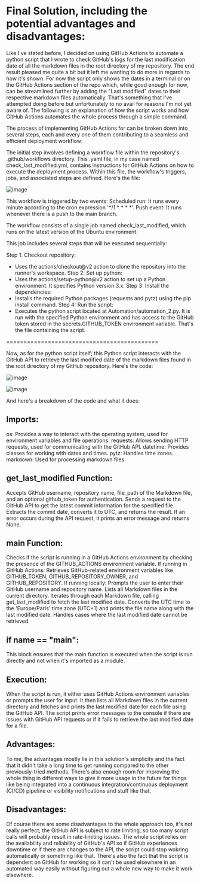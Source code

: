 # Final Solution, including the potential advantages and disadvantages:

Like I've stated before, I decided on using GitHub Actions to automate a python script that I wrote to check GitHub's logs for the last modification date of all the markdown files in the root directory of my repository. The end result pleased me quite a bit but it left me wanting to do more in regards to how it's shown. For now the script only shows the dates in a terminal or on the GitHub Actions section of the repo which, while good enough for now, can be streamlined further by adding the "Last modified" dates to their respective markdown files automatically. That's something that I've attempted doing before but unfortunately to no avail for reasons I'm not yet aware of. The following is an explanation of how the script works and how GitHub Actions automates the whole process through a simple command.

The process of implementing GitHub Actions for can be broken down into several steps, each and every one of them contributing to a seamless and efficient deployment workflow:

The initial step involves defining a workflow file within the repository's .github/workflows directory. This .yaml file, in my case named check_last_modified.yml, contains instructions for GitHub Actions on how to execute the deployment process. Within this file, the workflow's triggers, jobs, and associated steps are defined. Here's the file:

![image](https://github.com/23W-GBAC/Youssef.Daoud/assets/63427786/ad39cf0a-ec4d-4abd-8f31-0cb8ca990354)



This workflow is triggered by two events:
Scheduled run: It runs every minute according to the cron expression '*/1 * * * *'.
Push event: It runs whenever there is a push to the main branch.

The workflow consists of a single job named check_last_modified, which runs on the latest version of the Ubuntu environment.

This job includes several steps that will be executed sequentially:

Step 1: Checkout repository:
- Uses the actions/checkout@v2 action to clone the repository into the runner's workspace.
Step 2: Set up python:
- Uses the actions/setup-python@v2 action to set up a Python environment. It specifies Python version 3.x.
Step 3: Install the dependencies:
- Installs the required Python packages (requests and pytz) using the pip install command.
Step 4: Run the script:
- Executes the python script located at Automation/automation_2.py. It is run with the specified Python environment and has access to the GitHub token stored in the secrets.GITHUB_TOKEN environment variable. That's the file containing the script.

============================================

Now, as for the python script itself; this Python script interacts with the GitHub API to retrieve the last modified date of the markdown files found in the root directory of my GitHub repository. Here's the code:

![image](https://github.com/23W-GBAC/Youssef.Daoud/assets/63427786/4bb5220c-c583-4d45-8054-f5c476a32dde)

![image](https://github.com/23W-GBAC/Youssef.Daoud/assets/63427786/08f8d181-718a-4d15-a301-81629d276aad)


And here's a breakdown of the code and what it does:

## Imports:

os: Provides a way to interact with the operating system, used for environment variables and file operations.
requests: Allows sending HTTP requests, used for communicating with the GitHub API.
datetime: Provides classes for working with dates and times.
pytz: Handles time zones.
markdown: Used for processing markdown files.

## get_last_modified Function:
Accepts GitHub username, repository name, file_path of the Markdown file, and an optional github_token for authentication.
Sends a request to the GitHub API to get the latest commit information for the specified file.
Extracts the commit date, converts it to UTC, and returns the result.
If an error occurs during the API request, it prints an error message and returns None.

## main Function:
Checks if the script is running in a GitHub Actions environment by checking the presence of the GITHUB_ACTIONS environment variable.
If running in GitHub Actions:
Retrieves GitHub-related environment variables like GITHUB_TOKEN, GITHUB_REPOSITORY_OWNER, and GITHUB_REPOSITORY.
If running locally:
Prompts the user to enter their GitHub username and repository name.
Lists all Markdown files in the current directory.
Iterates through each Markdown file, calling get_last_modified to fetch the last modified date.
Converts the UTC time to the 'Europe/Paris' time zone (UTC+1) and prints the file name along with the last modified date.
Handles cases where the last modified date cannot be retrieved.

## if __name__ == "__main__":
This block ensures that the main function is executed when the script is run directly and not when it's imported as a module.

## Execution:

When the script is run, it either uses GitHub Actions environment variables or prompts the user for input.
It then lists all Markdown files in the current directory and fetches and prints the last modified date for each file using the GitHub API. The script prints error messages to the console if there are issues with GitHub API requests or if it fails to retrieve the last modified date for a file.

## Advantages:
To me, the advantages mostly lie in this solution's simplicity and the fact that it didn't take a long time to get running compared to the other previously-tried methods. There's also enough room for improving the whole thing in different ways to give it more usage in the future for things like being integrated into a continuous integration/continuous deployment (CI/CD) pipeline or visibility notifications and stuff like that.

## Disadvantages:
Of course there are some disadvantages to the whole approach too, it's not really perfect; the GitHub API is subject to rate limiting, so too many script calls will probably result in rate-limiting issues. The whole script relies on the availability and reliability of GitHub's API so if GitHub experiences downtime or if there are changes to the API, the script could stop wokring automatically or something like that. There's also the fact that the script is dependent on GitHub for working so it can't be used elsewhere in an automated way easily without figuring out a whole new way to make it work elsewhere.
